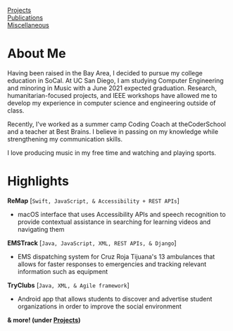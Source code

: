 <!---
[Markdown](https://guides.github.com/features/mastering-markdown/)
# Header 1
## Header 2
### Header 3
[Link](url) and ![Image](src)
**Bold** and _Italic_ and `Code` text
-->
[Projects](/projects/projects.md)  
[Publications](/publications.md)  
[Miscellaneous](/miscellaneous.md)  


# About Me

Having been raised in the Bay Area, I decided to pursue my college education in SoCal. At UC San Diego, I am studying Computer Engineering and minoring in Music with a June 2021 expected graduation. Research, humanitarian-focused projects, and IEEE workshops have allowed me to develop my experience in computer science and engineering outside of class.

Recently, I've worked as a summer camp Coding Coach at theCoderSchool and a teacher at Best Brains. I believe in passing on my knowledge while strengthening my communication skills.

I love producing music in my free time and watching and playing sports.


# Highlights

**ReMap** [`Swift, JavaScript, & Accessibility + REST APIs`]
- macOS interface that uses Accessibility APIs and speech recognition to provide contextual assistance in searching for learning videos and navigating them  

**EMSTrack** [`Java, JavaScript, XML, REST APIs, & Django`]
- EMS dispatching system for Cruz Roja Tijuana's 13 ambulances that allows for faster responses to emergencies and tracking relevant information such as equipment

**TryClubs** [`Java, XML, & Agile framework`]
- Android app that allows students to discover and advertise student organizations in order to improve the social environment 

**& more! (under [Projects](/projects/projects.md))**

